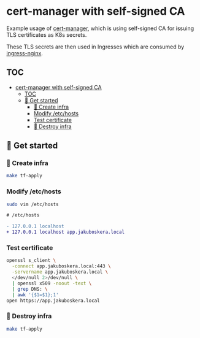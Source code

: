 # cert-manager with self-signed CA

Example usage of [cert-manager](http://cert-manager.io), which is using
self-signed CA for issuing TLS certificates as K8s secrets.

These TLS secrets are then used in Ingresses which are consumed by
[ingress-nginx](https://github.com/kubernetes/ingress-nginx).

## TOC

- [cert-manager with self-signed CA](#cert-manager-with-self-signed-ca)
    - [TOC](#toc)
    - [🏁 Get started](#-get-started)
        - [🚀 Create infra](#-create-infra)
        - [Modify /etc/hosts](#modify-etchosts)
        - [Test certificate](#test-certificate)
        - [🧹 Destroy infra](#-destroy-infra)

## 🏁 Get started

### 🚀 Create infra

```bash
make tf-apply
```

### Modify /etc/hosts

```bash
sudo vim /etc/hosts
```

```diff
# /etc/hosts

- 127.0.0.1 localhost
+ 127.0.0.1 localhost app.jakuboskera.local
```

### Test certificate

```bash
openssl s_client \
  -connect app.jakuboskera.local:443 \
  -servername app.jakuboskera.local \
  </dev/null 2>/dev/null \
  | openssl x509 -noout -text \
  | grep DNS: \
  | awk '{$1=$1};1'
open https://app.jakuboskera.local
```

### 🧹 Destroy infra

```bash
make tf-apply
```
